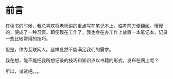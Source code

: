 # 前言

在读书的时候，我总喜欢将老师讲的重点写在笔记本上，临考前方便翻阅。慢慢的，便成了一种习惯。即便现在工作了，我也会在办工作上放置一本笔记本，记录一些比较常用的技巧。

但是，作为互联网人。这样显然不能满足我们的需求。

我在想，能不能把我所想记录的技巧和知识点以书籍的形式，发布在网上呢？

所以，试试吧。。。
